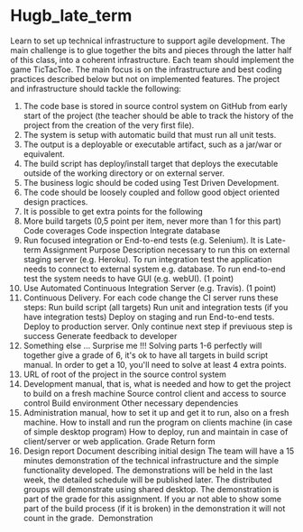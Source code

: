 # Hugb_late_term
Learn to set up technical infrastructure to support agile development. The main
challenge is to glue together the bits and pieces through the latter half of this
class, into a coherent infrastructure.
Each team should implement the game TicTacToe. The main focus is on the
infrastructure and best coding practices described below but not on
implemented features.
The project and infrastructure should tackle the following:
1. The code base is stored in source control system on GitHub from early
start of the project (the teacher should be able to track the history of the
project from the creation of the very first file).
2. The system is setup with automatic build that must run all unit tests.
3. The output is a deployable or executable artifact, such as a jar/war or
equivalent.
4. The build script has deploy/install target that deploys the executable
outside of the working directory or on external server.
5. The business logic should be coded using Test Driven Development.
6. The code should be loosely coupled and follow good object oriented
design practices.
7. It is possible to get extra points for the following
1. More build targets (0,5 point per item, never more than 1 for this
part)
Code coverages
Code inspection
Integrate database
2. Run focused integration or End-to-end tests (e.g. Selenium). It is
Late-term Assignment
Purpose
Description
necessary to run this on external staging server (e.g. Heroku). To run
integration test the application needs to connect to external system
e.g. database. To run end-to-end test the system needs to have GUI
(e.g. webUI). (1 point)
3. Use Automated Continuous Integration Server (e.g. Travis). (1 point)
4. Continuous Delivery. For each code change the CI server runs these
steps:
Run build script (all targets)
Run unit and integration tests (if you have integration tests)
Deploy on staging and run End-to-end tests.
Deploy to production server.
Only continue next step if previuous step is success
Generate feedback to developer
5. Something else ... Surprise me !!!
Solving parts 1-6 perfectly will together give a grade of 6, it's ok to have all
targets in build script manual. In order to get a 10, you'll need to solve at least
4 extra points.
1. URL of root of the project in the source control system
2. Development manual, that is, what is needed and how to get the project
to build on a fresh machine
Source control client and access to source control
Build environment
Other necessary dependencies
3. Administration manual, how to set it up and get it to run, also on a fresh
machine.
How to install and run the program on clients machine (in case of
simple desktop program)
How to deploy, run and maintain in case of client/server or web
application.
Grade
Return form
4. Design report
Document describing initial design
The team will have a 15 minutes demonstration of the technical infrastructure
and the simple functionality developed. The demonstrations will be held in the
last week, the detailed schedule will be published later. The distributed groups
will demonstrate using shared desktop. The demonstration is part of the grade
for this assignment. If you ar not able to show some part of the build
process (if it is broken) in the demonstration it will not count in the
grade. ​
Demonstration
